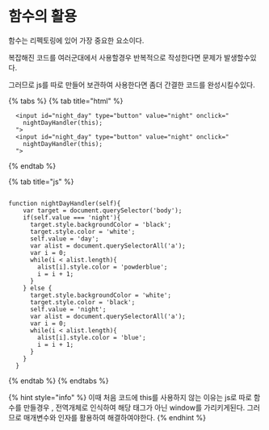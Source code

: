 # 함수의 활용

함수는 리펙토링에 있어 가장 중요한 요소이다.

복잡해진 코드를 여러군대에서 사용할경우 반복적으로 작성한다면 문제가 발생할수있다.

그러므로 js를 따로 만들어 보관하여 사용한다면 좀더 간결한 코드를 완성시킬수있다.

{% tabs %}
{% tab title="html" %}
```text
  <input id="night_day" type="button" value="night" onclick="
    nightDayHandler(this);
  ">
  <input id="night_day" type="button" value="night" onclick="
    nightDayHandler(this);
  ">
```
{% endtab %}

{% tab title="js" %}
```text

function nightDayHandler(self){
    var target = document.querySelector('body');
    if(self.value === 'night'){
      target.style.backgroundColor = 'black';
      target.style.color = 'white';
      self.value = 'day';
      var alist = document.querySelectorAll('a');
      var i = 0;
      while(i < alist.length){
        alist[i].style.color = 'powderblue';
        i = i + 1;
      }
    } else {
      target.style.backgroundColor = 'white';
      target.style.color = 'black';
      self.value = 'night';
      var alist = document.querySelectorAll('a');
      var i = 0;
      while(i < alist.length){
        alist[i].style.color = 'blue';
        i = i + 1;
      }
    }
  }
```
{% endtab %}
{% endtabs %}

{% hint style="info" %}
이때 처음 코드에 this를 사용하지 않는 이유는 js로 따로 함수를 만들경우 , 전역개체로 인식하여 해당 태그가 아닌 window를 가리키게된다. 그러므로 매개변수와 인자를 활용하여 해결하여야한다.
{% endhint %}

